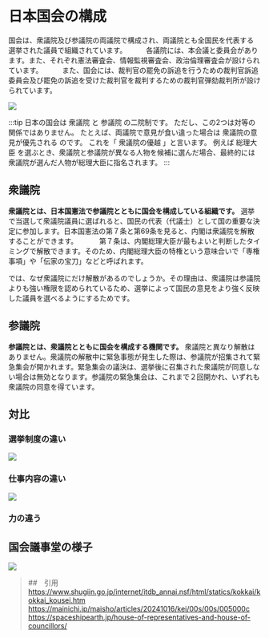 # 日本国会の構成

国会は、衆議院及び参議院の両議院で構成され、両議院とも全国民を代表する選挙された議員で組織されています。　　　
各議院には、本会議と委員会があります。また、それぞれ憲法審査会、情報監視審査会、政治倫理審査会が設けられています。　　　
また、国会には、裁判官の罷免の訴追を行うための裁判官訴追委員会及び罷免の訴追を受けた裁判官を裁判するための裁判官弾劾裁判所が設けられています。

![](https://www.shugiin.go.jp/internet/index.nsf/html/images/kokkai_kousei01.png/$File/kokkai_kousei01.png)

:::tip
日本の国会は 衆議院 と 参議院 の二院制です。
ただし、この2つは対等の関係ではありません。
たとえば、両議院で意見が食い違った場合は 衆議院の意見が優先される のです。
これを「 衆議院の優越 」と言います。
例えば 総理大臣 を選ぶとき、衆議院と参議院が異なる人物を候補に選んだ場合、最終的には衆議院が選んだ人物が総理大臣に指名されます。
:::

## 衆議院
**衆議院とは、日本国憲法で参議院とともに国会を構成している組織です。** 選挙で当選して衆議院議員に選ばれると、国民の代表（代議士）として国の重要な決定に参加します。日本国憲法の第７条と第69条を見ると、内閣は衆議院を解散することができます。　　
　
第７条は、内閣総理大臣が最もよいと判断したタイミングで解散できます。そのため、内閣総理大臣の特権という意味合いで「専権事項」や「伝家の宝刀」などと呼ばれます。　　　

では、なぜ衆議院にだけ解散があるのでしょうか。その理由は、衆議院は参議院よりも強い権限を認められているため、選挙によって国民の意見をより強く反映した議員を選べるようにするためです。


## 参議院
**参議院とは、衆議院とともに国会を構成する機関です。** 衆議院と異なり解散はありません。衆議院の解散中に緊急事態が発生した際は、参議院が招集されて緊急集会が開かれます。緊急集会の議決は、選挙後に召集された衆議院が同意しない場合は無効となります。参議院の緊急集会は、これまで２回開かれ、いずれも衆議院の同意を得ています。


## 対比

### 選挙制度の違い
![](https://cdn.mainichi.jp/vol1/2024/10/16/20241016kei00s00s028000p/9.jpg?2)

### 仕事内容の違い
![](https://say-g.com/wp-content/uploads/2023/04/house_of_representatives_house_of_councilors.png)

### 力の違う

## 国会議事堂の様子
![](https://cdn.mainichi.jp/vol1/2024/10/16/20241016kei00s00s027000p/9.jpg?1)
> ##　引用
> https://www.shugiin.go.jp/internet/itdb_annai.nsf/html/statics/kokkai/kokkai_kousei.htm
> https://mainichi.jp/maisho/articles/20241016/kei/00s/00s/005000c
> https://spaceshipearth.jp/house-of-representatives-and-house-of-councillors/